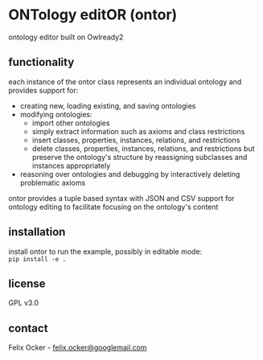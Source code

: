# ONTology editOR (ontor)
ontology editor built on Owlready2

## functionality
each instance of the ontor class represents an individual ontology and provides support for:
* creating new, loading existing, and saving ontologies
* modifying ontologies:
  * import other ontologies
  * simply extract information such as axioms and class restrictions
  * insert classes, properties, instances, relations, and restrictions
  * delete classes, properties, instances, relations, and restrictions but preserve the ontology's structure by reassigning subclasses and instances appropriately
* reasoning over ontologies and debugging by interactively deleting problematic axioms

ontor provides a tuple based syntax with JSON and CSV support for ontology editing to facilitate focusing on the ontology's content

## installation
install ontor to run the example, possibly in editable mode:\
```pip install -e .```

## license
GPL v3.0

## contact
Felix Ocker - [felix.ocker@googlemail.com](mailto:felix.ocker@googlemail.com)
